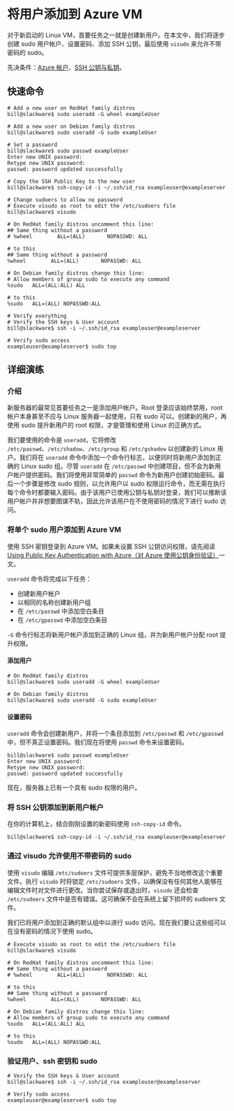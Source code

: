 <properties
		pageTitle="将用户添加到 Azure 上的 Linux VM | Azure"
		description="将用户添加到 Azure 上的 Linux VM。"
		services="virtual-machines-linux"
		documentationCenter=""
		authors="vlivech"
		manager="timlt"
		editor=""
		tags="azure-resource-manager"
/>

<tags
	ms.service="virtual-machines-linux"
	ms.date="03/04/2016"
	wacn.date=""/>

# 将用户添加到 Azure VM

对于新启动的 Linux VM，首要任务之一就是创建新用户。在本文中，我们将逐步创建 sudo 用户帐户、设置密码、添加 SSH 公钥，最后使用 `visudo` 来允许不带密码的 sudo。

先决条件：[Azure 帐户](/pricing/1rmb-trial/)、[SSH 公钥与私钥](/documentation/articles/virtual-machines-linux-mac-create-ssh-keys)。

## 快速命令

	# Add a new user on RedHat family distros
	bill@slackware$ sudo useradd -G wheel exampleUser
	
	# Add a new user on Debian family distros
	bill@slackware$ sudo useradd -G sudo exampleUser
	
	# Set a password
	bill@slackware$ sudo passwd exampleUser
	Enter new UNIX password:
	Retype new UNIX password:
	passwd: password updated successfully
	
	# Copy the SSH Public Key to the new user
	bill@slackware$ ssh-copy-id -i ~/.ssh/id_rsa exampleuser@exampleserver
	
	# Change sudoers to allow no password
	# Execute visudo as root to edit the /etc/sudoers file
	bill@slackware$ visudo
	
	# On RedHat family distros uncomment this line:
	## Same thing without a password
	# %wheel        ALL=(ALL)       NOPASSWD: ALL
	
	# to this
	## Same thing without a password
	%wheel        ALL=(ALL)       NOPASSWD: ALL
	
	# On Debian family distros change this line:
	# Allow members of group sudo to execute any command
	%sudo   ALL=(ALL:ALL) ALL
	
	# to this
	%sudo   ALL=(ALL) NOPASSWD:ALL
	
	# Verify everything
	# Verify the SSH keys & User account
	bill@slackware$ ssh -i ~/.ssh/id_rsa exampleuser@exampleserver
	
	# Verify sudo access
	exampleuser@exampleserver$ sudo top

## 详细演练

### 介绍

新服务器的最常见首要任务之一是添加用户帐户。Root 登录应该始终禁用，root 帐户本身甚至不应与 Linux 服务器一起使用，只有 sudo 可以。创建新的用户，再使用 sudo 提升新用户的 root 权限，才是管理和使用 Linux 的正确方式。

我们要使用的命令是 `useradd`，它将修改 `/etc/passwd`、`/etc/shadow`、`/etc/group` 和 `/etc/gshadow` 以创建新的 Linux 用户。我们将在 `useradd` 命令中添加一个命令行标志，以便同时将新用户添加到正确的 Linux sudo 组。尽管 `useradd` 在 `/etc/passwd` 中创建项目，但不会为新用户帐户提供密码。我们将使用非常简单的 `passwd` 命令为新用户创建初始密码。最后一个步骤是修改 sudo 规则，以允许用户以 sudo 权限运行命令，而无需在执行每个命令时都要输入密码。由于该用户已使用公钥与私钥对登录，我们可以推断该用户帐户并非想要图谋不轨，因此允许该用户在不使用密码的情况下进行 sudo 访问。

### 将单个 sudo 用户添加到 Azure VM

使用 SSH 密钥登录到 Azure VM。如果未设置 SSH 公钥访问权限，请先阅读 [Using Public Key Authentication with Azure（对 Azure 使用公钥身份验证）](http://link.to/article)一文。

`useradd` 命令将完成以下任务：

- 创建新用户帐户
- 以相同的名称创建新用户组
- 在 `/etc/passwd` 中添加空白条目
- 在 `/etc/gpasswd` 中添加空白条目

`-G` 命令行标志将新用户帐户添加到正确的 Linux 组，并为新用户帐户分配 root 提升权限。

#### 添加用户

	# On RedHat family distros
	bill@slackware$ sudo useradd -G wheel exampleUser
	
	# On Debian family distros
	bill@slackware$ sudo useradd -G sudo exampleUser

#### 设置密码

`useradd` 命令会创建新用户，并将一个条目添加到 `/etc/passwd` 和 `/etc/gpasswd` 中，但不真正设置密码。我们现在将使用 `passwd` 命令来设置密码。

	bill@slackware$ sudo passwd exampleUser
	Enter new UNIX password:
	Retype new UNIX password:
	passwd: password updated successfully

现在，服务器上已有一个具有 sudo 权限的用户。

### 将 SSH 公钥添加到新用户帐户

在你的计算机上，结合刚刚设置的新密码使用 `ssh-copy-id` 命令。

	bill@slackware$ ssh-copy-id -i ~/.ssh/id_rsa exampleuser@exampleserver

### 通过 visudo 允许使用不带密码的 sudo

使用 `visudo` 编辑 `/etc/sudoers` 文件可提供多层保护，避免不当地修改这个重要文件。执行 `visudo` 时将锁定 `/etc/sudoers` 文件，以确保没有任何其他人能够在编辑文件时对文件进行更改。当你尝试保存或退出时，`visudo` 还会检查 `/etc/sudoers` 文件中是否有错误。这可确保不会在系统上留下损坏的 sudoers 文件。

我们已将用户添加到正确的默认组中以进行 sudo 访问。现在我们要让这些组可以在没有密码的情况下使用 sudo。

	# Execute visudo as root to edit the /etc/sudoers file
	bill@slackware$ visudo
	
	# On RedHat family distros uncomment this line:
	## Same thing without a password
	# %wheel        ALL=(ALL)       NOPASSWD: ALL
	
	# to this
	## Same thing without a password
	%wheel        ALL=(ALL)       NOPASSWD: ALL
	
	# On Debian family distros change this line:
	# Allow members of group sudo to execute any command
	%sudo   ALL=(ALL:ALL) ALL
	
	# to this
	%sudo   ALL=(ALL) NOPASSWD:ALL

### 验证用户、ssh 密钥和 sudo

	# Verify the SSH keys & User account
	bill@slackware$ ssh -i ~/.ssh/id_rsa exampleuser@exampleserver
	
	# Verify sudo access
	exampleuser@exampleserver$ sudo top

<!---HONumber=Mooncake_0503_2016-->